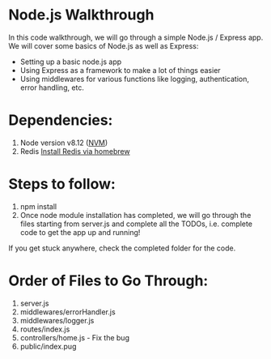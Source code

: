 # Node.js Walkthrough

In this code walkthrough, we will go through a simple Node.js / Express app.
We will cover some basics of Node.js as well as Express:

- Setting up a basic node.js app
- Using Express as a framework to make a lot of things easier
- Using middlewares for various functions like logging, authentication, error handling, etc.

# Dependencies:

1. Node version v8.12 ([NVM](https://github.com/nvm-sh/nvm))
2. Redis [Install Redis via homebrew](https://gist.github.com/tomysmile/1b8a321e7c58499ef9f9441b2faa0aa8)

# Steps to follow:

1. npm install
2. Once node module installation has completed, we will go through the files starting from server.js and complete all the TODOs, i.e. complete code to get the app up and running!

If you get stuck anywhere, check the completed folder for the code.

# Order of Files to Go Through:

1. server.js
2. middlewares/errorHandler.js
3. middlewares/logger.js
4. routes/index.js
5. controllers/home.js - Fix the bug
6. public/index.pug
